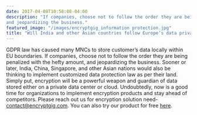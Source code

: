 ```yaml
---
date: 2017-04-08T10:58:08-04:00
description: "If companies, choose not to follow the order they are being penalized with the hefty amount,
and jeopardizing the business."
featured_image: "/images/encryptgig_information protection.jpg"
title: "Will India and other Asian countries follow Europe’s data privacy (GDPR) type of law in the future?"
---
```


GDPR law has caused many MNCs to store customer’s data locally within EU boundaries. 
If companies, choose not to follow the order they are being penalized with the hefty amount, 
and jeopardizing the business. Sooner or later, India, China, Singapore, 
and other Asian nations would also be thinking to implement customized data protection law as per their land. 
Simply put, encryption will be a powerful weapon and guardian of data stored either on a private data center or cloud. 
Undoubtedly, now is a good time for organizations to implement encryption products and stay ahead of competitors.
Please reach out us for encryption solution need- contact@encryptgig.com. 
You can also try our product for free [here](https://app.encryptgig.com/EncryptFile).
